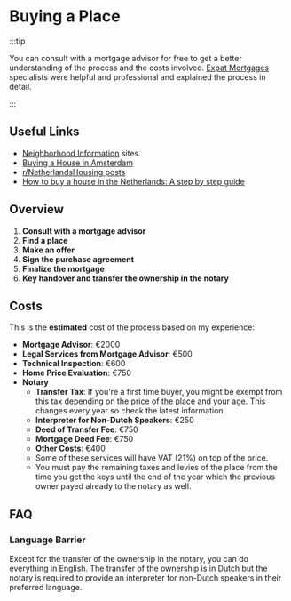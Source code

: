 # Buying a Place

:::tip

You can consult with a mortgage advisor for free to get a better understanding of the process and the costs involved. [Expat Mortgages](https://www.expatmortgages.nl/) specialists were helpful and professional and explained the process in detail.

:::

## Useful Links

- [Neighborhood Information](./060-useful-apps-and-sites.md#neighborhoods-information) sites.
- [Buying a House in Amsterdam](https://www.peterfabor.com/posts/buying-house-amsterdam)
- [<Icon icon="fa-brands fa-reddit" size="lg" /> r/NetherlandsHousing posts](https://www.reddit.com/r/NetherlandsHousing/)
- [<Icon icon="fa-brands fa-reddit" size="lg" /> How to buy a house in the Netherlands: A step by step guide](https://www.reddit.com/r/NetherlandsHousing/comments/16tebts/how_to_buy_a_house_in_the_netherlands_a_step_by/)

## Overview

1. **Consult with a mortgage advisor**
1. **Find a place**
1. **Make an offer**
1. **Sign the purchase agreement**
1. **Finalize the mortgage**
1. **Key handover and transfer the ownership in the notary**

## Costs

This is the **estimated** cost of the process based on my experience:

- **Mortgage Advisor**: €2000
- **Legal Services from Mortgage Advisor**: €500
- **Technical Inspection**: €600
- **Home Price Evaluation**: €750
- **Notary**
  - **Transfer Tax**: If you're a first time buyer, you might be exempt from this tax depending on the price of the place and your age. This changes every year so check the latest information.
  - **Interpreter for Non-Dutch Speakers**: €250
  - **Deed of Transfer Fee**: €750
  - **Mortgage Deed Fee**: €750
  - **Other Costs**: €400
  - Some of these services will have VAT (21%) on top of the price.
  - You must pay the remaining taxes and levies of the place from the time you get the keys until the end of the year which the previous owner payed already to the notary as well.

## FAQ

### Language Barrier

Except for the transfer of the ownership in the notary, you can do everything in English. The transfer of the ownership is in Dutch but the notary is required to provide an interpreter for non-Dutch speakers in their preferred language.
